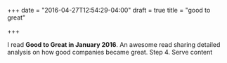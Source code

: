 +++
date = "2016-04-27T12:54:29-04:00"
draft = true
title = "good to great"

+++

I read **Good to Great in January 2016**. An awesome read sharing detailed analysis on how good companies became great.
Step 4. Serve content